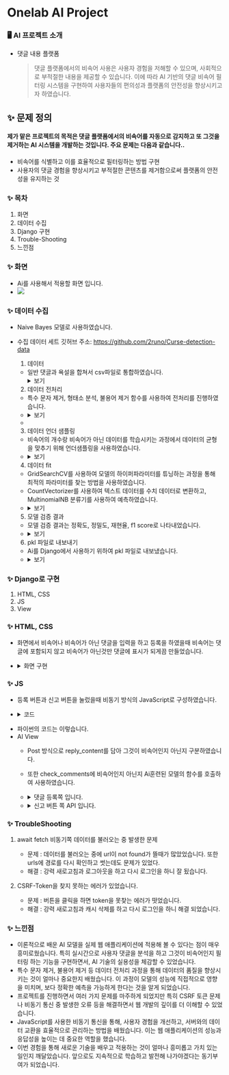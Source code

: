 # Onelab AI Project

<h3>🖥️ AI 프로젝트 소개</h3>

- 댓글 내용 플랫폼
  > 댓글 플랫폼에서의 비속어 사용은 사용자 경험을 저해할 수 있으며, 사회적으로 부적절한 내용을 제공할 수 있습니다.
  > 이에 따라 AI 기반의 댓글 비속어 필터링 시스템을 구현하여 사용자들의 편의성과 플랫폼의 안전성을 향상시키고자 하였습니다.

<h2> ✨ 문제 정의 </h2>

#### 제가 맡은 프로젝트의 목적은 댓글 플랫폼에서의 비속어를 자동으로 감지하고 또 그것을 제거하는 AI 시스템을 개발하는 것입니다. 주요 문제는 다음과 같습니다..
- 비속어를 식별하고 이를 효율적으로 필터링하는 방법 구현
- 사용자의 댓글 경험을 향상시키고 부적절한 콘텐츠를 제거함으로써 플랫폼의 안전성을 유지하는 것

### ✨ 목차
1. 화면
2. 데이터 수집
3. Django 구현
4. Trouble-Shooting
5. 느낀점

### ✨ 화면
- Ai를 사용해서 적용할 화면 입니다.
- <img src="https://github.com/onelab-server-ai/onelab-ai/assets/129862668/52323e32-fe97-415d-b75b-6d9c06cdc498">
  

### ✨ 데이터 수집
- Naive Bayes 모델로 사용하였습니다.
- 수집 데이터 세트 깃허브 주소: https://github.com/2runo/Curse-detection-data

  1. 데이터
  - 일반 댓글과 욕설을 합쳐서 csv파일로 통합하였습니다.
    <details>
       <summary>보기</summary>
       <img src="https://github.com/onelab-server-ai/onelab-ai/assets/129862668/5ac15f5e-a2d6-4a8a-a9a1-1b66a89c9067">
    </details>

  2. 데이터 전처리
  - 특수 문자 제거, 형태소 분석, 불용어 제거 함수를 사용하여 전처리를 진행하였습니다.
  - <details>
      <summary>보기</summary>
      ```
        # 데이터 전처리 함수 정의
        def preprocess_text(text):
            # 특수 문자 제거
            text = re.sub(r'[^가-힣a-zA-Z0-9\s-]', '', text)
            text = re.sub(r'\s+', ' ', text).strip()
            # 형태소 분석
            words = text.split()
            # 불용어 제거
            text = ' '.join([word for word in words if word not in korean_stopwords])
            return text
        ```
    </details>  
  - 
    

  3. 데이터 언더 샘플링
  - 비속어의 개수랑 비속어가 아닌 데이터를 학습시키는 과정에서 데이터의 균형을 맞추기 위해 언더샘플링을 사용하였습니다.
  - <details>
      <summary>보기</summary>
      <img src="https://github.com/onelab-server-ai/onelab-ai/assets/129862668/6fc44236-bc44-444a-996b-e26a0ca9e734">
    </details>  
    

  4. 데이터 fit
  - GridSearchCV를 사용하여 모델의 하이퍼파라미터를 튜닝하는 과정을 통해 최적의 파라미터를 찾는 방법을 사용하였습니다.
  - CountVectorizer를 사용하여 텍스트 데이터를 수치 데이터로 변환하고, MultinomialNB 분류기를 사용하여 예측하였습니다.
  - <details>
      <summary>보기</summary>
      <img src="https://github.com/onelab-server-ai/onelab-ai/assets/129862668/b5ebce7f-807f-4eaa-b07a-48a23cb5a79b">
    </details>  

    
  5. 모델 검증 결과
  - 모델 검증 결과는 정확도, 정밀도, 재현율, f1 score로 나타내었습니다.
  - <details>
      <summary>보기</summary>
      <img src="https://github.com/onelab-server-ai/onelab-ai/assets/129862668/ecbe713a-c3b2-46a5-a4a3-86cebc04c5f1">
    </details>  
    

  6. pkl 파일로 내보내기
  - Ai를 Django에서 사용하기 위하여 pkl 파일로 내보냈습니다.
  - <details>
      <summary>보기</summary>
      <img src="https://github.com/onelab-server-ai/onelab-ai/assets/129862668/bcaa911a-a8fc-4832-b988-f45b6916e756">
    </details> 
  
### ✨ Django로 구현
1. HTML, CSS
2. JS
3. View

### ✨ HTML, CSS
- 화면에서 비속어나 비속어가 아닌 댓글을 입력을 하고 등록을 하였을때 비속어는 댓글에 포함되지 않고 비속어가 아닌것만 댓글에 표시가 되게끔 만들었습니다.
-  <details>
    <summary>화면 구현</summary>
    <img src="https://github.com/onelab-server-ai/onelab-ai/assets/129862668/600d7ce2-e6bb-4bf2-a15e-abb902a843db">
    
    - 댓글 내용을 입력을 하고 등록 버튼을 누르면 됩니다.<br> <br>
  </details>  
 

### ✨ JS
  - 등록 버튼과 신고 버튼을 눌렀을때 비동기 방식의 JavaScript로 구성하였습니다.
  - <details>
      <summary>코드</summary>
      <img src="https://github.com/onelab-server-ai/onelab-ai/assets/129862668/eaa9726a-1137-4622-988c-e5fd45a9776a">

      - 댓글 내용 입니다.

      <img src="https://github.com/onelab-server-ai/onelab-ai/assets/129862668/25de1085-d4cb-44a3-9ae4-e7c9c0ec0d55">
      
      - 신고 쪽 입니다.
  </details> 
 
  
  - 파이썬의 코드는 이렇습니다.
  - AI View <br>
    - Post 방식으로 reply_content를 담아 그것이 비속어인지 아닌지 구분하였습니다.
    - 또한 check_comments에 비속어인지 아닌지 Ai훈련된 모델의 함수를 호출하여 사용하였습니다.
    - <details>
        <summary>댓글 등록쪽 입니다.</summary>
        <img src="https://github.com/onelab-server-ai/onelab-ai/assets/129862668/d0a09e70-f161-41a2-a6e6-9f7de0e62556">
        <img src="https://github.com/onelab-server-ai/onelab-ai/assets/129862668/2f9f8c5e-282b-43e7-9d79-a8fdb1f13731"> 
      </details>
      
    - <details>
        <summary>신고 버튼 쪽 API 입니다.</summary>
        <img src="https://github.com/onelab-server-ai/onelab-ai/assets/129862668/7d8e06cc-02c0-48f4-a329-6e71f7c06edb">
      </details> 
  
### ✨ TroubleShooting
1. await fetch 비동기쪽 데이터를 불러오는 중 발생한 문제
   - 문제 : 데이터를 불러오는 중에 url이 not found가 뜰때가 많았었습니다. 또한 urls에 경로를 다시 확인하고 썻는데도 문제가 있었다.
   - 해결 : 강력 새로고침과 로그아웃을 하고 다시 로그인을 하니 잘 됬습니다.

2. CSRF-Token을 찾지 못하는 에러가 있었습니다.
   - 문제 : 버튼을 클릭을 하면 token을 못찾는 에러가 떳었습니다.
   - 해결 : 강력 새로고침과 캐시 삭제를 하고 다시 로그인을 하니 해결 되었습니다.

### ✨ 느낀점
- 이론적으로 배운 AI 모델을 실제 웹 애플리케이션에 적용해 볼 수 있다는 점이 매우 흥미로웠습니다. 특히 실시간으로 사용자 댓글을 분석을 하고 그것이 비속어인지 필터링 하는 기능을 구현하면서, AI 기술의 실용성을 체감할 수 있었습니다.
- 특수 문자 제거, 불용어 제거 등 데이터 전처리 과정을 통해 데이터의 품질을 향상시키는 것이 얼마나 중요한지 배웠습니다. 이 과정이 모델의 성능에 직접적으로 영향을 미치며, 보다 정확한 예측을 가능하게 한다는 것을 알게 되었습니다.
- 프로젝트를 진행하면서 여러 가지 문제를 마주하게 되었지만 특히 CSRF 토큰 문제나 비동기 통신 중 발생한 오류 등을 해결하면서 웹 개발의 깊이를 더 이해할 수 있었습니다.
- JavaScript를 사용한 비동기 통신을 통해, 사용자 경험을 개선하고, 서버와의 데이터 교환을 효율적으로 관리하는 방법을 배웠습니다. 이는 웹 애플리케이션의 성능과 응답성을 높이는 데 중요한 역할을 했습니다.
- 이번 경험을 통해 새로운 기술을 배우고 적용하는 것이 얼마나 흥미롭고 가치 있는 일인지 깨달았습니다. 앞으로도 지속적으로 학습하고 발전해 나가야겠다는 동기부여가 되었습니다.
  
  
